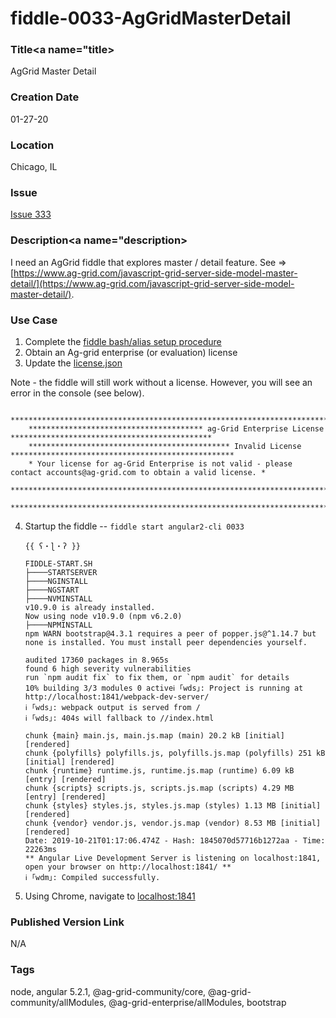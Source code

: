 fiddle-0033-AgGridMasterDetail
======


### Title<a name="title></a>

AgGrid Master Detail


### Creation Date<a name="createDate"></a>

01-27-20


### Location<a name="location"></a>

Chicago, IL


### Issue<a name="issue"></a>

[Issue 333](https://github.com/bradyhouse/house/issues/333)


### Description<a name="description></a>

I need an AgGrid fiddle that explores master / detail feature.  See => [https://www.ag-grid.com/javascript-grid-server-side-model-master-detail/](https://www.ag-grid.com/javascript-grid-server-side-model-master-detail/). 


### Use Case<a name="use-case"></a>

1.  Complete the [fiddle bash/alias setup procedure](https://github.com/bradyhouse/house/wiki/Setup-(Mac-OS))
2.  Obtain an Ag-grid enterprise (or evaluation) license
3.  Update the [license.json](license.json)


Note - the fiddle will still work without a license.  However, you will see an error in the console (see below).

        ****************************************************************************************************************
        *************************************** ag-Grid Enterprise License *********************************************
        ********************************************* Invalid License **************************************************
        * Your license for ag-Grid Enterprise is not valid - please contact accounts@ag-grid.com to obtain a valid license. *
        ****************************************************************************************************************
        ****************************************************************************************************************

4.  Startup the fiddle -- `fiddle start angular2-cli 0033` 

        {{ ʕ・ɭ・ʔ }}

        FIDDLE-START.SH
        ├────STARTSERVER
        ├────NGINSTALL
        ├────NGSTART
        ├────NVMINSTALL
        v10.9.0 is already installed.
        Now using node v10.9.0 (npm v6.2.0)
        ├────NPMINSTALL
        npm WARN bootstrap@4.3.1 requires a peer of popper.js@^1.14.7 but none is installed. You must install peer dependencies yourself.

        audited 17360 packages in 8.965s
        found 6 high severity vulnerabilities
        run `npm audit fix` to fix them, or `npm audit` for details
        10% building 3/3 modules 0 activeℹ ｢wds｣: Project is running at http://localhost:1841/webpack-dev-server/
        ℹ ｢wds｣: webpack output is served from /
        ℹ ｢wds｣: 404s will fallback to //index.html

        chunk {main} main.js, main.js.map (main) 20.2 kB [initial] [rendered]
        chunk {polyfills} polyfills.js, polyfills.js.map (polyfills) 251 kB [initial] [rendered]
        chunk {runtime} runtime.js, runtime.js.map (runtime) 6.09 kB [entry] [rendered]
        chunk {scripts} scripts.js, scripts.js.map (scripts) 4.29 MB [entry] [rendered]
        chunk {styles} styles.js, styles.js.map (styles) 1.13 MB [initial] [rendered]
        chunk {vendor} vendor.js, vendor.js.map (vendor) 8.53 MB [initial] [rendered]
        Date: 2019-10-21T01:17:06.474Z - Hash: 1845070d57716b1272aa - Time: 22263ms
        ** Angular Live Development Server is listening on localhost:1841, open your browser on http://localhost:1841/ **
        ℹ ｢wdm｣: Compiled successfully.
        
        
5.  Using Chrome, navigate to [localhost:1841](http://localhost:1841)

### Published Version Link<a name="link"></a>

N/A


### Tags<a name="tags"></a>

node, angular 5.2.1, @ag-grid-community/core, @ag-grid-community/allModules, @ag-grid-enterprise/allModules, bootstrap
